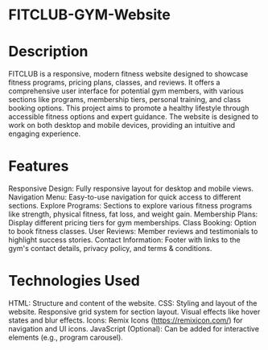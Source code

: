 # FITCLUB-GYM-Website
# Description
FITCLUB is a responsive, modern fitness website designed to showcase fitness programs, pricing plans, classes, and reviews. It offers a comprehensive user interface for potential gym members, with various sections like programs, membership tiers, personal training, and class booking options.
This project aims to promote a healthy lifestyle through accessible fitness options and expert guidance. The website is designed to work on both desktop and mobile devices, providing an intuitive and engaging experience.
# Features
Responsive Design: Fully responsive layout for desktop and mobile views.
Navigation Menu: Easy-to-use navigation for quick access to different sections.
Explore Programs: Sections to explore various fitness programs like strength, physical fitness, fat loss, and weight gain.
Membership Plans: Display different pricing tiers for gym memberships.
Class Booking: Option to book fitness classes.
User Reviews: Member reviews and testimonials to highlight success stories.
Contact Information: Footer with links to the gym's contact details, privacy policy, and terms & conditions.
# Technologies Used
HTML: Structure and content of the website.
CSS: Styling and layout of the website.
Responsive grid system for section layout.
Visual effects like hover states and blur effects.
Icons: Remix Icons (https://remixicon.com/) for navigation and UI icons.
JavaScript (Optional): Can be added for interactive elements (e.g., program carousel).
